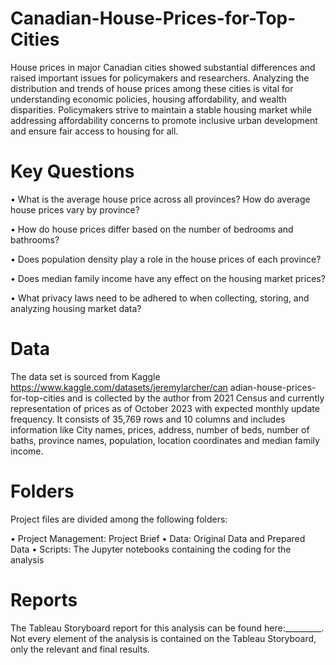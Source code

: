 # Canadian-House-Prices-for-Top-Cities
House prices in major Canadian cities showed substantial differences and raised important issues for policymakers and researchers. Analyzing the distribution and trends of house prices among these cities is vital for understanding economic policies, housing affordability, and wealth disparities. Policymakers strive to maintain a stable housing market while addressing affordability concerns to promote inclusive urban development and ensure fair access to housing for all.
# Key Questions
•	What is the average house price across all provinces? How do average house prices vary by province?

•	How do house prices differ based on the number of bedrooms and bathrooms?

•	Does population density play a role in the house prices of each province?

•	Does median family income have any effect on the housing market prices?

•	What privacy laws need to be adhered to when collecting, storing, and analyzing housing market data?

# Data
The data set is sourced from Kaggle https://www.kaggle.com/datasets/jeremylarcher/can adian-house-prices-for-top-cities and is collected by the author from 2021 Census and currently representation of prices as of October 2023 with expected monthly update frequency.
It consists of 35,769 rows and 10 columns and includes information like City names, prices, address, number of beds, number of baths, province names, population, location coordinates and median family income.
# Folders
Project files are divided among the following folders:

•	Project Management: Project Brief
•	Data: Original Data and Prepared Data
•	Scripts: The Jupyter notebooks containing the coding for the analysis
# Reports
The Tableau Storyboard report for this analysis can be found here:_________. Not every element of the analysis is contained on the Tableau Storyboard, only the relevant and final results.
